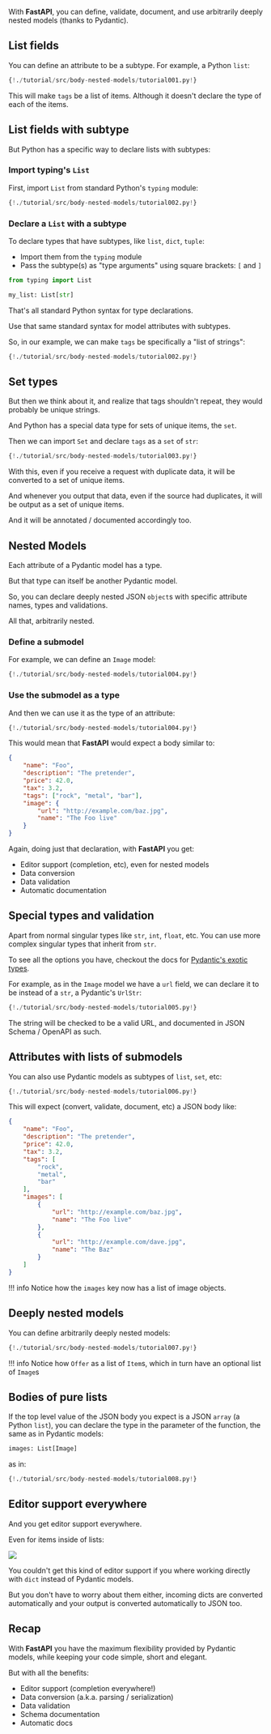 With **FastAPI**, you can define, validate, document, and use arbitrarily deeply nested models (thanks to Pydantic).

## List fields

You can define an attribute to be a subtype. For example, a Python `list`:

```Python hl_lines="12"
{!./tutorial/src/body-nested-models/tutorial001.py!}
```

This will make `tags` be a list of items. Although it doesn't declare the type of each of the items.

## List fields with subtype

But Python has a specific way to declare lists with subtypes:

### Import typing's `List`

First, import `List` from standard Python's `typing` module:

```Python hl_lines="1"
{!./tutorial/src/body-nested-models/tutorial002.py!}
```

### Declare a `List` with a subtype

To declare types that have subtypes, like `list`, `dict`, `tuple`:

* Import them from the `typing` module
* Pass the subtype(s) as "type arguments" using square brackets: `[` and `]`

```Python
from typing import List

my_list: List[str]
```

That's all standard Python syntax for type declarations.

Use that same standard syntax for model attributes with subtypes.

So, in our example, we can make `tags` be specifically a "list of strings":

```Python hl_lines="14"
{!./tutorial/src/body-nested-models/tutorial002.py!}
```

## Set types

But then we think about it, and realize that tags shouldn't repeat, they would probably be unique strings.

And Python has a special data type for sets of unique items, the `set`.

Then we can import `Set` and declare `tags` as a `set` of `str`:

```Python hl_lines="1 14"
{!./tutorial/src/body-nested-models/tutorial003.py!}
```

With this, even if you receive a request with duplicate data, it will be converted to a set of unique items.

And whenever you output that data, even if the source had duplicates, it will be output as a set of unique items.

And it will be annotated / documented accordingly too.

## Nested Models

Each attribute of a Pydantic model has a type.

But that type can itself be another Pydantic model.

So, you can declare deeply nested JSON `object`s with specific attribute names, types and validations.

All that, arbitrarily nested.

### Define a submodel

For example, we can define an `Image` model:

```Python hl_lines="9 10 11"
{!./tutorial/src/body-nested-models/tutorial004.py!}
```

### Use the submodel as a type

And then we can use it as the type of an attribute:

```Python hl_lines="20"
{!./tutorial/src/body-nested-models/tutorial004.py!}
```

This would mean that **FastAPI** would expect a body similar to:

```JSON
{
    "name": "Foo",
    "description": "The pretender",
    "price": 42.0,
    "tax": 3.2,
    "tags": ["rock", "metal", "bar"],
    "image": {
        "url": "http://example.com/baz.jpg",
        "name": "The Foo live"
    }
}
```

Again, doing just that declaration, with **FastAPI** you get:

* Editor support (completion, etc), even for nested models
* Data conversion
* Data validation
* Automatic documentation

## Special types and validation

Apart from normal singular types like `str`, `int`, `float`, etc. You can use more complex singular types that inherit from `str`.

To see all the options you have, checkout the docs for <a href="https://pydantic-docs.helpmanual.io/#exotic-types" target="_blank">Pydantic's exotic types</a>.

For example, as in the `Image` model we have a `url` field, we can declare it to be instead of a `str`, a Pydantic's `UrlStr`:

```Python hl_lines="5 11"
{!./tutorial/src/body-nested-models/tutorial005.py!}
```

The string will be checked to be a valid URL, and documented in JSON Schema / OpenAPI as such.

## Attributes with lists of submodels

You can also use Pydantic models as subtypes of `list`, `set`, etc:

```Python hl_lines="21"
{!./tutorial/src/body-nested-models/tutorial006.py!}
```

This will expect (convert, validate, document, etc) a JSON body like:

```JSON hl_lines="11"
{
    "name": "Foo",
    "description": "The pretender",
    "price": 42.0,
    "tax": 3.2,
    "tags": [
        "rock",
        "metal",
        "bar"
    ],
    "images": [
        {
            "url": "http://example.com/baz.jpg",
            "name": "The Foo live"
        },
        {
            "url": "http://example.com/dave.jpg",
            "name": "The Baz"
        }
    ]
}
```

!!! info
    Notice how the `images` key now has a list of image objects.

## Deeply nested models

You can define arbitrarily deeply nested models:

```Python hl_lines="10 15 21 24 28"
{!./tutorial/src/body-nested-models/tutorial007.py!}
```

!!! info
    Notice how `Offer` as a list of `Item`s, which in turn have an optional list of `Image`s

## Bodies of pure lists

If the top level value of the JSON body you expect is a JSON `array` (a Python `list`), you can declare the type in the parameter of the function, the same as in Pydantic models:

```Python
images: List[Image]
```

as in:

```Python hl_lines="16"
{!./tutorial/src/body-nested-models/tutorial008.py!}
```

## Editor support everywhere

And you get editor support everywhere.

Even for items inside of lists:

<img src="/img/tutorial/body-nested-models/image01.png">

You couldn't get this kind of editor support if you where working directly with `dict` instead of Pydantic models.

But you don't have to worry about them either, incoming dicts are converted automatically and your output is converted automatically to JSON too.

## Recap

With **FastAPI** you have the maximum flexibility provided by Pydantic models, while keeping your code simple, short and elegant. 

But with all the benefits:

* Editor support (completion everywhere!)
* Data conversion (a.k.a. parsing / serialization)
* Data validation
* Schema documentation
* Automatic docs
